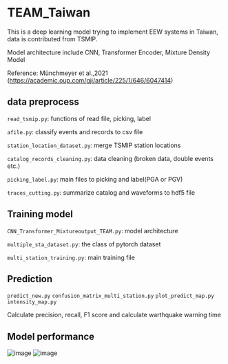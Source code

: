 # TEAM_Taiwan

This is a deep learning model trying to implement EEW systems in Taiwan, data is contributed from TSMIP.

Model architecture include CNN, Transformer Encoder, Mixture Density Model

Reference: Münchmeyer et al.,2021 (https://academic.oup.com/gji/article/225/1/646/6047414)
## data preprocess

`read_tsmip.py`: functions of read file, picking, label

`afile.py`: classify events and records to csv file

`station_location_dataset.py`: merge TSMIP station locations

`catalog_records_cleaning.py`: data cleaning (broken data, double events etc.)

`picking_label.py`: main files to picking and label(PGA or PGV)

`traces_cutting.py`: summarize catalog and waveforms to hdf5 file

## Training model

`CNN_Transformer_Mixtureoutput_TEAM.py`: model architecture

`multiple_sta_dataset.py`: the class of pytorch dataset

`multi_station_training.py`: main training file

## Prediction

`predict_new.py` `confusion_matrix_multi_station.py` `plot_predict_map.py` `intensity_map.py`

Calculate precision, recall, F1 score and calculate warthquake warning time

## Model performance

![image](prediction_images_in_readme/3_sec_intensity_map.png)
![image](prediction_images_in_readme/3_sec_warning_map.png)


